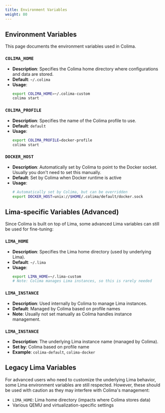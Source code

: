 ```yaml
---
title: Environment Variables
weight: 80
---
```


## Environment Variables

This page documents the environment variables used in Colima.

### `COLIMA_HOME`

- **Description**: Specifies the Colima home directory where configurations and data are stored.
- **Default**: `~/.colima`
- **Usage**:
  ```sh
  export COLIMA_HOME=~/.colima-custom
  colima start
  ```

### `COLIMA_PROFILE`

- **Description**: Specifies the name of the Colima profile to use.
- **Default**: `default`
- **Usage**:
  ```sh
  export COLIMA_PROFILE=docker-profile
  colima start
  ```

### `DOCKER_HOST`

- **Description**: Automatically set by Colima to point to the Docker socket. Usually you don't need to set this manually.
- **Default**: Set by Colima when Docker runtime is active
- **Usage**:
  ```sh
  # Automatically set by Colima, but can be overridden
  export DOCKER_HOST=unix://$HOME/.colima/default/docker.sock
  ```

## Lima-specific Variables (Advanced)

Since Colima is built on top of Lima, some advanced Lima variables can still be used for fine-tuning:

### `LIMA_HOME`

- **Description**: Specifies the Lima home directory (used by underlying Lima).
- **Default**: `~/.lima`
- **Usage**:
  ```sh
  export LIMA_HOME=~/.lima-custom
  # Note: Colima manages Lima instances, so this is rarely needed
  ```

### `LIMA_INSTANCE`

- **Description**: Used internally by Colima to manage Lima instances.
- **Default**: Managed by Colima based on profile names
- **Note**: Usually not set manually as Colima handles instance management.

### `LIMA_INSTANCE`

- **Description**: The underlying Lima instance name (managed by Colima).
- **Set by**: Colima based on profile name
- **Example**: `colima-default`, `colima-docker`

## Legacy Lima Variables

For advanced users who need to customize the underlying Lima behavior, some Lima environment variables are still respected. However, these should be used with caution as they may interfere with Colima's management:

- `LIMA_HOME`: Lima home directory (impacts where Colima stores data)
- Various QEMU and virtualization-specific settings
